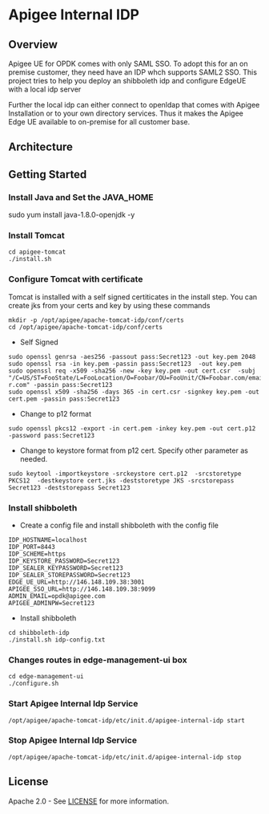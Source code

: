 # Apigee Internal IDP

## Overview

Apigee UE for OPDK comes with only SAML SSO. To adopt this for an on premise customer, they need have an IDP whch supports SAML2 SSO. This project tries to help you deploy an shibboleth idp and configure  EdgeUE with a local idp server

Further the local idp can either connect to openldap that comes with Apigee Installation or to your own directory services. Thus it makes the Apigee Edge UE available to on-premise for all customer base.


## Architecture 


## Getting Started


### Install Java and Set the JAVA_HOME 

sudo yum install java-1.8.0-openjdk -y

### Install Tomcat

```
cd apigee-tomcat
./install.sh
```


### Configure Tomcat with certificate

Tomcat is installed with a self signed certiticates in the install step. You can create jks from your certs and key by using these commands


```
mkdir -p /opt/apigee/apache-tomcat-idp/conf/certs
cd /opt/apigee/apache-tomcat-idp/conf/certs
```

- Self Signed
```
sudo openssl genrsa -aes256 -passout pass:Secret123 -out key.pem 2048
sudo openssl rsa -in key.pem -passin pass:Secret123  -out key.pem
sudo openssl req -x509 -sha256 -new -key key.pem -out cert.csr  -subj "/C=US/ST=FooState/L=FooLocation/O=Foobar/OU=FooUnit/CN=Foobar.com/emailAddress=foo@ba
r.com" -passin pass:Secret123
sudo openssl x509 -sha256 -days 365 -in cert.csr -signkey key.pem -out cert.pem -passin pass:Secret123
```
- Change to p12 format 
```
sudo openssl pkcs12 -export -in cert.pem -inkey key.pem -out cert.p12 -password pass:Secret123
```
- Change to keystore format from p12 cert. Specify other parameter as needed.
```
sudo keytool -importkeystore -srckeystore cert.p12  -srcstoretype PKCS12  -destkeystore cert.jks -deststoretype JKS -srcstorepass Secret123 -deststorepass Secret123
```

### Install shibboleth

- Create a config file and install shibboleth with the config file

```
IDP_HOSTNAME=localhost
IDP_PORT=8443
IDP_SCHEME=https
IDP_KEYSTORE_PASSWORD=Secret123
IDP_SEALER_KEYPASSWORD=Secret123
IDP_SEALER_STOREPASSWORD=Secret123
EDGE_UE_URL=http://146.148.109.38:3001
APIGEE_SSO_URL=http://146.148.109.38:9099
ADMIN_EMAIL=opdk@apigee.com
APIGEE_ADMINPW=Secret123
```

- Install shibboleth

```
cd shibboleth-idp
./install.sh idp-config.txt
```


### Changes routes in edge-management-ui box

```
cd edge-management-ui
./configure.sh
```

### Start Apigee Internal Idp Service 
```
/opt/apigee/apache-tomcat-idp/etc/init.d/apigee-internal-idp start
```

### Stop Apigee Internal Idp Service 
```
/opt/apigee/apache-tomcat-idp/etc/init.d/apigee-internal-idp stop
```



## License

Apache 2.0 - See [LICENSE](LICENSE) for more information.